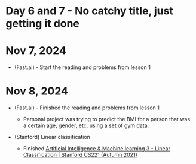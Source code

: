 # Day 6 and 7 - No catchy title, just getting it done

# Nov 7, 2024 
* (Fast.ai) - Start the reading and problems from lesson 1

# Nov 8, 2024
* (Fast.ai) - Finished the reading and problems from lesson 1
    * Personal project was trying to predict the BMI for a person that was a certain age, gender, etc. using a set of gym data.

* (Stanford) Linear classification  
    * Finished [Artificial Intelligence & Machine learning 3 - Linear Classification | Stanford CS221 (Autumn 2021)](https://www.youtube.com/watch?v=WcaMiqJR09s)
